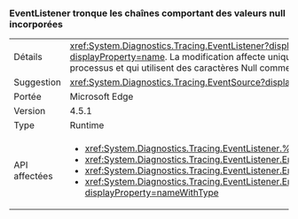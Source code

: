 ### <a name="eventlistener-truncates-strings-with-embedded-nulls"></a>EventListener tronque les chaînes comportant des valeurs null incorporées

|   |   |
|---|---|
|Détails|<xref:System.Diagnostics.Tracing.EventListener?displayProperty=name> tronque les chaînes comportant des valeurs null incorporées. Les caractères Null ne sont pas pris en charge par la classe <xref:System.Diagnostics.Tracing.EventSource?displayProperty=name>. La modification affecte uniquement les applications qui utilisent <xref:System.Diagnostics.Tracing.EventListener?displayProperty=name> pour lire des données <xref:System.Diagnostics.Tracing.EventSource?displayProperty=name> dans le processus et qui utilisent des caractères Null comme délimiteurs.|
|Suggestion|<xref:System.Diagnostics.Tracing.EventSource?displayProperty=name> données doivent être mises à jour, si possible, pour ne pas utiliser de caractères null incorporés.|
|Portée|Microsoft Edge|
|Version|4.5.1|
|Type|Runtime|
|API affectées|<ul><li><xref:System.Diagnostics.Tracing.EventListener.%23ctor?displayProperty=nameWithType></li><li><xref:System.Diagnostics.Tracing.EventListener.EnableEvents(System.Diagnostics.Tracing.EventSource,System.Diagnostics.Tracing.EventLevel)?displayProperty=nameWithType></li><li><xref:System.Diagnostics.Tracing.EventListener.EnableEvents(System.Diagnostics.Tracing.EventSource,System.Diagnostics.Tracing.EventLevel,System.Diagnostics.Tracing.EventKeywords)?displayProperty=nameWithType></li><li><xref:System.Diagnostics.Tracing.EventListener.EnableEvents(System.Diagnostics.Tracing.EventSource,System.Diagnostics.Tracing.EventLevel,System.Diagnostics.Tracing.EventKeywords,System.Collections.Generic.IDictionary{System.String,System.String})?displayProperty=nameWithType></li></ul>|

